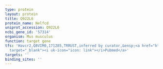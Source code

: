 ```yaml
---
type: protein
layout: protein
title: Q922L6
protein_name: Nelfcd
uniprot_accession: Q922L6
ncbi_gene_id: '57314'
organism: Mus musculus
function: target gene
tfs: 'Havcr2,Q8VIM0,171285,TRRUST,inferred by curator,&ensp;<a href="https://www.ncbi.nlm.nih.gov/pubmed/?term=23487424%5Buid%5D"
  target="_blank"><i uk-icon="icon: link"></i>Pubmed</a>'
targets: ''
binding_sites: ''
---
```


